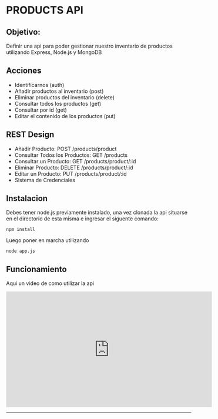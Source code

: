 # PRODUCTS API

## Objetivo:

Definir una api para poder gestionar nuestro inventario de productos utilizando Express, Node.js y MongoDB

## Acciones

- Identificarnos (auth)
- Añadir productos al inventario (post)
- Eliminar productos del inventario (delete)
- Consultar todos los productos (get)
- Consultar por id (get)
- Editar el contenido de los productos (put)

## REST Design

- Añadir Producto: POST /products/product
- Consultar Todos los Productos: GET /products
- Consultar un Producto: GET /products/product/:id
- Eliminar Producto: DELETE /products/product/:id
- Editar un Producto: PUT /products/product/:id
- Sistema de Credenciales

## Instalacion

Debes tener node.js previamente instalado, una vez clonada la api situarse en el directorio de esta misma e ingresar el siguente comando:

`npm install`

Luego poner en marcha utilizando

`node app.js`

## Funcionamiento 

Aqui un video de como utilizar la api
<iframe width="560" height="315" src="https://www.youtube.com/embed/Qw1jm6HYZwU?si=43kv5nr561TDgGFM" title="YouTube video player" frameborder="0" allow="accelerometer; autoplay; clipboard-write; encrypted-media; gyroscope; picture-in-picture; web-share" allowfullscreen></iframe>

---